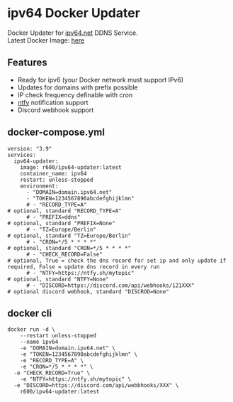 # ipv64 Docker Updater
Docker Updater for [ipv64.net](https://ipv64.net) DDNS Service.  
Latest Docker Image: [here](https://hub.docker.com/r/r600/ipv64-updater)

## Features
- Ready for ipv6 (your Docker network must support IPv6)  
- Updates for domains with prefix possible  
- IP check frequency definable with cron  
- [ntfy](https://ntfy.sh) notification support  
- Discord webhook support  

## docker-compose.yml
```
version: "3.9"
services:
  ipv64-updater:
    image: r600/ipv64-updater:latest
    container_name: ipv64
    restart: unless-stopped
    environment:
      - "DOMAIN=domain.ipv64.net"
      - "TOKEN=1234567890abcdefghijklmn"
      # - "RECORD_TYPE=A"                                             # optional, standard "RECORD_TYPE=A"
      # - "PREFIX=ddns"                                               # optional, standard "PREFIX=None"
      # - "TZ=Europe/Berlin"                                          # optional, standard "TZ=Europe/Berlin"
      # - "CRON=*/5 * * * *"                                          # optional, standard "CRON=*/5 * * * *"
      # - "CHECK_RECORD=False"                                        # optional, True = check the dns record for set ip and only update if required, False = update dns record in every run
      # - "NTFY=https://ntfy.sh/mytopic"                              # optional, standard "NTFY=None"
      # - "DISCORD=https://discord.com/api/webhooks/121XXX"           # optional discord webhook, standard "DISCROD=None"
```

## docker cli
```
docker run -d \
	--restart unless-stopped
	--name ipv64
	-e "DOMAIN=domain.ipv64.net" \
	-e "TOKEN=1234567890abcdefghijklmn" \
	-e "RECORD_TYPE=A" \
	-e "CRON=*/5 * * * *" \
  -e "CHECK_RECORD=True" \
	-e "NTFY=https://ntfy.sh/mytopic" \
  -e "DISCORD=https://discord.com/api/webbhooks/XXX" \
	r600/ipv64-updater:latest
```